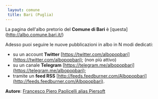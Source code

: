 ```yaml
---
 layout: comune
 title: Bari (Puglia)
---
```

 La pagina dell'albo pretorio del **Comune di Bari** è [questa] (http://albo.comune.bari.it/)

 Adesso puoi seguire le nuove pubblicazioni in albo in N modi dedicati:

 * su un account **Twitter** [https://twitter.com/albopopbari](https://twitter.com/albopopbari); (non più attivo)
 * su un canale **Telegram** [https://telegram.me/albopopbari](https://telegram.me/albopopbari);
 * tramite un **feed RSS** [http://feeds.feedburner.com/Albopopbari](http://feeds.feedburner.com/Albopopbari).



 **Autore**: [Francesco Piero Paolicelli alias Piersoft](https://twitter.com/Piersoft)
